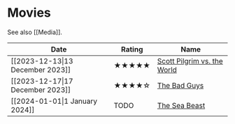 # Movies

See also [[Media]].

| Date | Rating | Name |
| ---- | ---- | ---- |
| [[2023-12-13\|13 December 2023]] | ★★★★★ | [Scott Pilgrim vs. the World](https://www.imdb.com/title/tt0446029/) |
| [[2023-12-17\|17 December 2023]] | ★★★★☆ | [The Bad Guys](https://www.imdb.com/title/tt8115900/) |
| [[2024-01-01\|1 January 2024]] | TODO | [The Sea Beast](https://www.imdb.com/title/tt9288046/) |
